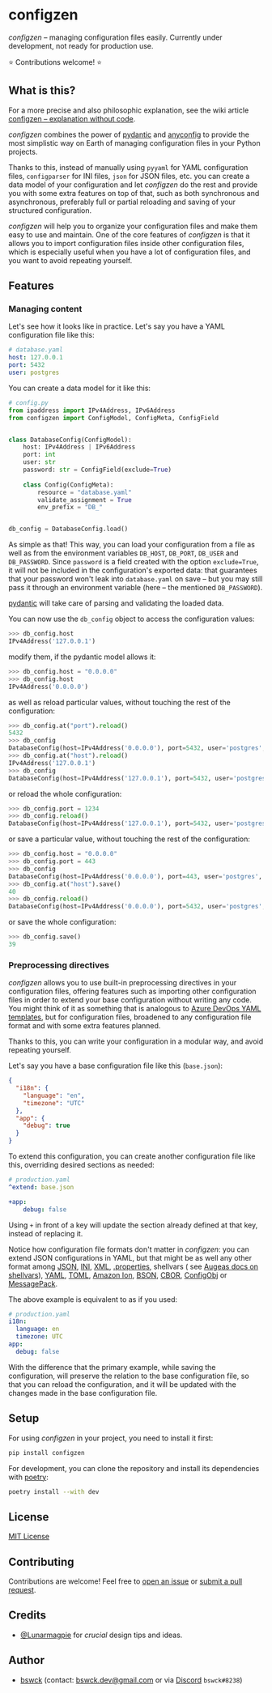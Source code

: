 # configzen
_configzen_ – managing configuration files easily.
Currently under development, not ready for production use.

⭐ Contributions welcome! ⭐

## What is this?
For a more precise and also philosophic explanation, see the wiki article [configzen – explanation without code](https://github.com/bswck/configzen/wiki/configzen-%E2%80%93-explanation-without-code).

_configzen_ combines the power of [pydantic](https://pydantic-docs.helpmanual.io/) 
and [anyconfig](https://github.com/ssato/python-anyconfig) to provide the most simplistic
way on Earth of managing configuration files in your Python projects.

Thanks to this, instead of manually using 
`pyyaml` for YAML configuration files, `configparser` for INI files, `json` for JSON files, etc. 
you can create a data model of your configuration and let _configzen_ do the rest and provide you 
with some extra features on top of that, such as both synchronous and asynchronous, 
preferably full or partial reloading and saving of your structured configuration.

_configzen_ will help you to organize your configuration files and make them easy to use 
and maintain. One of the core features of _configzen_ is that it allows you to import 
configuration files inside other configuration files, which is especially useful when you
have a lot of configuration files, and you want to avoid repeating yourself.


## Features

### Managing content
Let's see how it looks like in practice. Let's say you have a YAML configuration file like this:
```yaml
# database.yaml
host: 127.0.0.1
port: 5432
user: postgres
```
You can create a data model for it like this:

```python
# config.py
from ipaddress import IPv4Address, IPv6Address
from configzen import ConfigModel, ConfigMeta, ConfigField


class DatabaseConfig(ConfigModel):
    host: IPv4Address | IPv6Address
    port: int
    user: str
    password: str = ConfigField(exclude=True)
    
    class Config(ConfigMeta):
        resource = "database.yaml"
        validate_assignment = True
        env_prefix = "DB_"


db_config = DatabaseConfig.load()
```

As simple as that!
This way, you can load your configuration from a file as well as from the environment variables
`DB_HOST`, `DB_PORT`, `DB_USER` and `DB_PASSWORD`. Since `password` is a field created with 
the option `exclude=True`, it will not be included in the configuration's exported data: that
guarantees that your password won't leak into `database.yaml` on save – but you may still pass it 
through an environment variable (here – the mentioned `DB_PASSWORD`).

[pydantic](https://docs.pydantic.dev/latest/) will take care of parsing and validating the loaded data.

You can now use the `db_config` object to access the configuration values:

```python
>>> db_config.host
IPv4Address('127.0.0.1')
```

modify them, if the pydantic model allows it:

```python
>>> db_config.host = "0.0.0.0"
>>> db_config.host
IPv4Address('0.0.0.0')
```

as well as reload particular values, without touching the rest of the configuration:

```python
>>> db_config.at("port").reload()
5432
>>> db_config
DatabaseConfig(host=IPv4Address('0.0.0.0'), port=5432, user='postgres', password='password')
>>> db_config.at("host").reload()
IPv4Address('127.0.0.1')
>>> db_config
DatabaseConfig(host=IPv4Address('127.0.0.1'), port=5432, user='postgres', password='password')
```

or reload the whole configuration:

```python
>>> db_config.port = 1234
>>> db_config.reload()
DatabaseConfig(host=IPv4Address('127.0.0.1'), port=5432, user='postgres', password='password')
```

or save a particular value, without touching the rest of the configuration:

```python
>>> db_config.host = "0.0.0.0"
>>> db_config.port = 443
>>> db_config
DatabaseConfig(host=IPv4Address('0.0.0.0'), port=443, user='postgres', password='password')
>>> db_config.at("host").save()
40
>>> db_config.reload()
DatabaseConfig(host=IPv4Address('0.0.0.0'), port=5432, user='postgres', password='password')
```

or save the whole configuration:

```python
>>> db_config.save()
39
```

### Preprocessing directives
_configzen_ allows you to use built-in preprocessing directives in your configuration files,
offering features such as importing other configuration files in order to extend 
your base configuration without writing any code. You might think of it as something
that is analogous to [Azure DevOps YAML templates](https://docs.microsoft.com/en-us/azure/devops/pipelines/process/templates?view=azure-devops),
but for configuration files, broadened to any configuration file format and with some extra features planned.

Thanks to this, you can write your configuration in a modular way, and avoid repeating yourself.

Let's say you have a base configuration file like this (`base.json`):

```json
{
  "i18n": {
    "language": "en",
    "timezone": "UTC"
  },
  "app": {
    "debug": true
  }
}
```

To extend this configuration, you can create another configuration file like this,
overriding desired sections as needed:

```yaml
# production.yaml
^extend: base.json

+app:
    debug: false
```

Using `+` in front of a key will update the section already defined at that key,
instead of replacing it.

Notice how configuration file formats don't matter in _configzen_: you can 
extend JSON configurations in YAML, but that might be as well any other format
among [JSON](https://en.wikipedia.org/wiki/JSON), [INI](https://en.wikipedia.org/wiki/INI_file),
[XML](https://en.wikipedia.org/wiki/XML), [.properties](https://en.wikipedia.org/wiki/.properties),
shellvars (
see [Augeas docs on shellvars](https://augeas.net/docs/references/1.4.0/lenses/files/shellvars-aug.html)),
[YAML](https://yaml.org), [TOML](https://en.wikipedia.org/wiki/TOML),
[Amazon Ion](https://en.wikipedia.org/wiki/Ion_(serialization_format)),
[BSON](https://en.wikipedia.org/wiki/BSON), [CBOR](https://en.wikipedia.org/wiki/CBOR),
[ConfigObj](https://configobj.readthedocs.io/en/latest/configobj.html#introduction) or
[MessagePack](https://en.wikipedia.org/wiki/MessagePack).

The above example is equivalent to as if you used:

```yaml
# production.yaml
i18n:
  language: en
  timezone: UTC
app:
  debug: false
```

With the difference that the primary example, while saving the configuration,
will preserve the relation to the base configuration file, so that you can reload
the configuration, and it will be updated with the changes made in the base configuration file.


## Setup
For using _configzen_ in your project, you need to install it first:

```bash
pip install configzen
```

For development, you can clone the repository and install its dependencies with [poetry](https://python-poetry.org/):
```bash
poetry install --with dev
```

## License
[MIT License](https://choosealicense.com/licenses/mit/)

## Contributing
Contributions are welcome! Feel free to [open an issue](https://github.com/bswck/configzen/issues/new/choose) 
or [submit a pull request](https://github.com/bswck/configzen/compare).

## Credits
* [@Lunarmagpie](https://github.com/Lunarmagpie) for _crucial_ design tips and ideas.
 
## Author
* [bswck](https://github.com/bswck) (contact: bswck.dev@gmail.com or via [Discord](https://discord.com/) `bswck#8238`)
